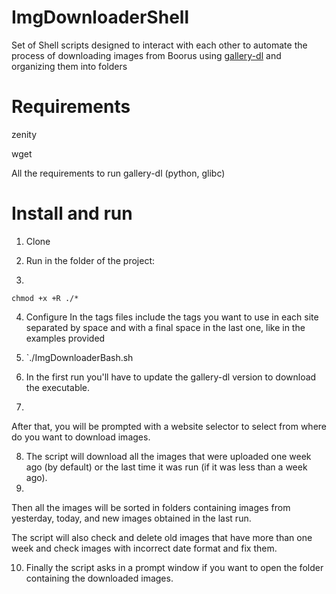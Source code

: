 # ImgDownloaderShell
Set of Shell scripts designed to interact with each other to automate the process of downloading images from Boorus using [gallery-dl](https://github.com/mikf/gallery-dl) and organizing them into folders

# Requirements
zenity

wget

All the requirements to run gallery-dl (python, glibc)

# Install and run
1) Clone

2) Run in the folder of the project:
3) 
`chmod +x +R ./*`

4) Configure
   In the tags files include the tags you want to use in each site separated by space and with a final space in the last one, like in the examples provided

5) `./ImgDownloaderBash.sh

6) In the first run you'll have to update the gallery-dl version to download the executable.
7) 
After that, you will be prompted with a website selector to select from where do you want to download images.

8) The script will download all the images that were uploaded one week ago (by default) or the last time it was run (if it was less than a week ago).
9) 
Then all the images will be sorted in folders containing images from yesterday, today, and new images obtained in the last run.

The script will also check and delete old images that have more than one week and check images with incorrect date format and fix them.

10) Finally the script asks in a prompt window if you want to open the folder containing the downloaded images.
